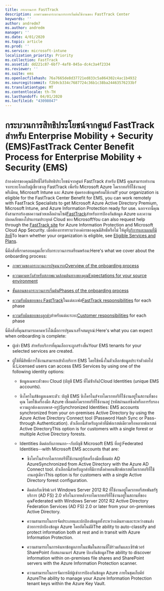 ```yaml
---
title: กระบวนการ FastTrack
description: ภาพรวมของกระบวนการการเริ่มต้นใช้งานของ FastTrack Center
keywords: ''
author: andredm7
ms.author: andredm
manager: ''
ms.date: 4/01/2020
ms.topic: article
ms.prod: ''
ms.service: microsoft-intune
localization_priority: Priority
ms.collection: FastTrack
ms.assetid: dd221c87-6bf7-4af8-845a-dc4c3a4f2334
ms.reviewer: ''
ms.suite: ems
ms.openlocfilehash: 76a7665de8d37721ed833c5a864302c4ac1b4932
ms.sourcegitcommit: f2b9cb334c7687724c36b1c38ba24463576233bf
ms.translationtype: MT
ms.contentlocale: th-TH
ms.lasthandoff: 04/01/2020
ms.locfileid: "43098047"
---
```

# <a name="fasttrack-center-benefit-process-for-enterprise-mobility--security-ems"></a><span data-ttu-id="e4efe-103">กระบวนการสิทธิประโยชน์จากศูนย์ FastTrack สำหรับ Enterprise Mobility + Security (EMS)</span><span class="sxs-lookup"><span data-stu-id="e4efe-103">FastTrack Center Benefit Process for Enterprise Mobility + Security (EMS)</span></span>
<span data-ttu-id="e4efe-104">ถ้าองค์กรของคุณมีสิทธิ์ได้รับสิทธิประโยชน์จากศูนย์ FastTrack สําหรับ EMS คุณสามารถทํางานจากระยะไกลกับผู้เชี่ยวชาญ FastTrack เพื่อรับ Microsoft Azure ไดเรกทอรีที่ใช้งานอยู่พรีเมียม, Microsoft Intune และ Azure คุ้มครองข้อมูลพร้อมใช้งาน</span><span class="sxs-lookup"><span data-stu-id="e4efe-104">If your organization is eligible for the FastTrack Center Benefit for EMS, you can work remotely with FastTrack Specialists to get Microsoft Azure Active Directory Premium, Microsoft Intune, and Azure Information Protection ready for use.</span></span> <span data-ttu-id="e4efe-105">นอกจากนี้คุณยังสามารถร้องขอความช่วยเหลือผ่านไซต์[FastTrack](https://www.microsoft.com/fasttrack/microsoft-365/ems)สําหรับการป้องกันข้อมูล Azure และความปลอดภัยของโปรแกรมประยุกต์ Cloud ของ Microsoft</span><span class="sxs-lookup"><span data-stu-id="e4efe-105">You can also request help through the [FastTrack site](https://www.microsoft.com/fasttrack/microsoft-365/ems) for Azure Information Protection and Microsoft Cloud App Security.</span></span> <span data-ttu-id="e4efe-106">เมื่อต้องการทราบว่าองค์กรของคุณมีสิทธิ์หรือไม่ ให้ดูที่[บริการและแผนที่มีสิทธิ์](M365-eligible-services-and-plans.md)</span><span class="sxs-lookup"><span data-stu-id="e4efe-106">To learn whether your organization is eligible, see [Eligible Services and Plans](M365-eligible-services-and-plans.md).</span></span>


<span data-ttu-id="e4efe-107">นี่คือสิ่งที่เราครอบคลุมเกี่ยวกับกระบวนการเตรียมพร้อม:</span><span class="sxs-lookup"><span data-stu-id="e4efe-107">Here's what we cover about the onboarding process:</span></span>

-   [<span data-ttu-id="e4efe-108">ภาพรวมของกระบวนการปฐมนารถ</span><span class="sxs-lookup"><span data-stu-id="e4efe-108">Overview of the onboarding process</span></span>](EMS-fasttrack-benefit-overview.md)

-   [<span data-ttu-id="e4efe-109">ความคาดหวังสําหรับสภาพแวดล้อมต้นทางของคุณ</span><span class="sxs-lookup"><span data-stu-id="e4efe-109">Expectations for your source environment</span></span>](EMS-source-environment-expectations.md)

-   [<span data-ttu-id="e4efe-110">ขั้นตอนของกระบวนการเริ่มต้น</span><span class="sxs-lookup"><span data-stu-id="e4efe-110">Phases of the onboarding process</span></span>](EMS-onboarding-phases.md)

-   <span data-ttu-id="e4efe-111">[ความรับผิดชอบของ FastTrack](EMS-fasttrack-responsibilities.md)ในแต่ละเฟส</span><span class="sxs-lookup"><span data-stu-id="e4efe-111">[FastTrack responsibilities](EMS-fasttrack-responsibilities.md) for each phase</span></span>

-   <span data-ttu-id="e4efe-112">[ความรับผิดชอบของลูกค้า](EMS-your-responsibilities.md)สําหรับแต่ละระยะ</span><span class="sxs-lookup"><span data-stu-id="e4efe-112">[Customer responsibilities](EMS-your-responsibilities.md) for each phase</span></span>

<span data-ttu-id="e4efe-113">นี่คือสิ่งที่คุณสามารถคาดหวังได้เมื่อการปฐมนาเสร็จสมบูรณ์:</span><span class="sxs-lookup"><span data-stu-id="e4efe-113">Here's what you can expect when onboarding is complete:</span></span>

-   <span data-ttu-id="e4efe-114">ผู้เช่า EMS สําหรับบริการที่คุณเลือกจะถูกสร้างขึ้น</span><span class="sxs-lookup"><span data-stu-id="e4efe-114">Your EMS tenants for your selected services are created.</span></span>

-   <span data-ttu-id="e4efe-115">ผู้ใช้ที่มีสิทธิ์การใช้งานสามารถเข้าถึงบริการ EMS โดยใช้หนึ่งในตัวเลือกข้อมูลประจําตัวต่อไปนี้:</span><span class="sxs-lookup"><span data-stu-id="e4efe-115">Licensed users can access EMS Services by using one of the following identity options:</span></span>

    -   <span data-ttu-id="e4efe-116">ข้อมูลเฉพาะตัวของ Cloud (บัญชี EMS ที่ไม่ซ้ํากัน)</span><span class="sxs-lookup"><span data-stu-id="e4efe-116">Cloud Identities (unique EMS accounts).</span></span>

    -   <span data-ttu-id="e4efe-117">ซิงโครไนส์ข้อมูลเฉพาะตัว: บัญชี EMS ซิงโครไนส์จากไดเรกทอรีที่ใช้งานอยู่ในสถานที่ของคุณ โดยใช้เครื่องมือ Azure เชื่อมต่อไดเรกทอรีที่ใช้งานอยู่ (รหัสผ่านแฮซิงค์หรือการรับรองความถูกต้องแบบพาส-ทรู)</span><span class="sxs-lookup"><span data-stu-id="e4efe-117">Synchronized Identities: EMS accounts synchronized from your on-premises Active Directory by using the Azure Active Directory Connect tool (Password Hash Sync or Pass-through Authentication).</span></span> <span data-ttu-id="e4efe-118">ตัวเลือกนี้สําหรับลูกค้าที่มีฟอเรสต์เดียวหรือหลายฟอเรสต์ Active Directory</span><span class="sxs-lookup"><span data-stu-id="e4efe-118">This option is for customers with a single forest or multiple Active Directory forests.</span></span>

    -   <span data-ttu-id="e4efe-119">Identities ติดต่อกับภายนอก--กับบัญชี Microsoft EMS ที่อยู่:</span><span class="sxs-lookup"><span data-stu-id="e4efe-119">Federated Identities--with Microsoft EMS accounts that are:</span></span>

        -   <span data-ttu-id="e4efe-120">ซิงโครไนส์จากไดเรกทอรีที่ใช้งานอยู่กับเครื่องมือเชื่อมต่อ AD Azure</span><span class="sxs-lookup"><span data-stu-id="e4efe-120">Synchronized from Active Directory with the Azure AD Connect tool.</span></span> <span data-ttu-id="e4efe-121">ตัวเลือกนี้สําหรับลูกค้าที่มีการตั้งค่าคอนฟิกฟอเรสต์ไดเรกทอรีที่ใช้งานอยู่เดียว</span><span class="sxs-lookup"><span data-stu-id="e4efe-121">This option is for customers with a single Active Directory forest configuration.</span></span>

        -   <span data-ttu-id="e4efe-122">ติดต่อกับเซิร์ฟเวอร์ Windows Server 2012 R2 ที่ใช้งานอยู่ไดเรกทอรีสหพันธรัฐบริการ (AD FS) 2.0 หรือในภายหลังจากไดเรกทอรีที่ใช้งานอยู่ในสถานที่ของคุณ</span><span class="sxs-lookup"><span data-stu-id="e4efe-122">Federated with Windows Server 2012 R2 Active Directory Federation Services (AD FS) 2.0 or later from your on-premises Active Directory.</span></span>

        -   <span data-ttu-id="e4efe-123">ความสามารถในการจัดประเภทและปกป้องข้อมูลทั้งระหว่างเดินทางและระหว่างขนส่งด้วยการปกป้องข้อมูล Azure โดยอัตโนมัติ</span><span class="sxs-lookup"><span data-stu-id="e4efe-123">The ability to auto-classify and protect information both at rest and in transit with Azure Information Protection.</span></span> 

        -   <span data-ttu-id="e4efe-124">ความสามารถในการค้นหาข้อมูลภายในแฟ้มในสถานที่ใช้ร่วมกันและเซิร์ฟเวอร์ SharePoint กับสแกนเนอร์ Azure ป้องกันข้อมูล</span><span class="sxs-lookup"><span data-stu-id="e4efe-124">The ability to discover information within on-premises file shares and SharePoint servers with the Azure Information Protection scanner.</span></span> 

        -   <span data-ttu-id="e4efe-125">ความสามารถในการจัดการคีย์ผู้เช่าการป้องกันข้อมูล Azure ภายในชุดเก็บคีย์ Azure</span><span class="sxs-lookup"><span data-stu-id="e4efe-125">The ability to manage your Azure Information Protection tenant keys within the Azure Key Vault.</span></span> 

